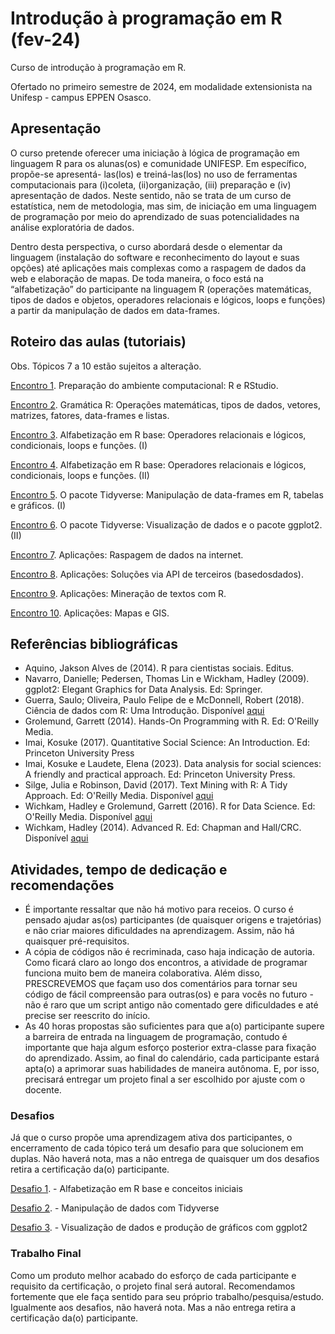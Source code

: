 # Introdução à programação em R (fev-24)
Curso de introdução à programação em R. 

Ofertado no primeiro semestre de 2024, em modalidade extensionista na Unifesp - campus EPPEN Osasco.

## Apresentação
O curso pretende oferecer uma iniciação à lógica de programação em linguagem R para os alunas(os) e comunidade UNIFESP. Em específico, propõe-se apresentá- las(los) e treiná-las(los) no uso de ferramentas computacionais para (i)coleta, (ii)organização, (iii) preparação e (iv) apresentação de dados. Neste sentido, não se trata de um curso de estatística, nem de metodologia, mas sim, de iniciação em uma linguagem de programação por meio do aprendizado de suas potencialidades na análise exploratória de dados.

Dentro desta perspectiva, o curso abordará desde o elementar da linguagem (instalação do software e reconhecimento do layout e suas opções) até aplicações mais complexas como a raspagem de dados da web e elaboração de mapas. De toda maneira, o foco está na “alfabetização” do participante na linguagem R (operações matemáticas, tipos de dados e objetos, operadores relacionais e lógicos, loops e funções) a partir da manipulação de dados em data-frames.

## Roteiro das aulas (tutoriais)
Obs. Tópicos 7 a 10 estão sujeitos a alteração.

[Encontro 1](). Preparação do ambiente computacional: R e RStudio.

[Encontro 2](). Gramática R: Operações matemáticas, tipos de dados, vetores, matrizes, fatores,
data-frames e listas.

[Encontro 3](). Alfabetização em R base: Operadores relacionais e lógicos, condicionais, loops e
funções. (I)

[Encontro 4](). Alfabetização em R base: Operadores relacionais e lógicos, condicionais, loops e
funções. (II)

[Encontro 5](). O pacote Tidyverse: Manipulação de data-frames em R, tabelas e gráficos. (I)

[Encontro 6](). O pacote Tidyverse: Visualização de dados e o pacote ggplot2. (II)

[Encontro 7](). Aplicações: Raspagem de dados na internet.

[Encontro 8](). Aplicações: Soluções via API de terceiros (basedosdados).

[Encontro 9](). Aplicações: Mineração de textos com R.

[Encontro 10](). Aplicações: Mapas e GIS.

## Referências bibliográficas
* Aquino, Jakson Alves de (2014). R para cientistas sociais. Editus.
* Navarro, Danielle; Pedersen, Thomas Lin e Wickham, Hadley (2009). ggplot2: Elegant Graphics for Data Analysis. Ed: Springer.
* Guerra, Saulo; Oliveira, Paulo Felipe de e McDonnell, Robert (2018). Ciência de
dados com R: Uma Introdução. Disponível [aqui](https://cdr.ibpad.com.br/cdr-intro.pdf)
* Grolemund, Garrett (2014). Hands-On Programming with R. Ed: O'Reilly Media. 
* Imai, Kosuke (2017). Quantitative Social Science: An Introduction. Ed: Princeton University Press
* Imai, Kosuke e Laudete, Elena (2023). Data analysis for social sciences: A friendly and practical approach. Ed: Princeton University Press.
* Silge, Julia e Robinson, David (2017). Text Mining with R: A Tidy Approach. Ed: O'Reilly Media. Disponível [aqui](https://www.tidytextmining.com/)
* Wichkam, Hadley e Grolemund, Garrett (2016). R for Data Science. Ed: O'Reilly Media. Disponível [aqui](https://www.tidytextmining.com/)
* Wichkam, Hadley (2014). Advanced R. Ed: Chapman and Hall/CRC. Disponível [aqui](http://adv-r.had.co.nz/)

## Atividades, tempo de dedicação e recomendações
* É importante ressaltar que não há motivo para receios. O curso é pensado ajudar as(os) participantes (de quaisquer origens e trajetórias) e não criar maiores dificuldades na aprendizagem. Assim, não há quaisquer pré-requisitos.
* A cópia de códigos não é recriminada, caso haja indicação de autoria. Como ficará claro ao longo dos encontros, a atividade de programar funciona muito bem de maneira colaborativa. Além disso, PRESCREVEMOS que façam uso dos comentários para tornar seu código de fácil compreensão para outras(os) e para vocês no futuro - não é raro que um script antigo não comentado gere dificuldades e até precise ser reescrito do início.
* As 40 horas propostas são suficientes para que a(o) participante supere a barreira de entrada na linguagem de programação, contudo é importante que haja algum esforço posterior extra-classe para fixação do aprendizado. Assim, ao final do calendário, cada participante estará apta(o) a aprimorar suas habilidades de maneira autônoma. E, por isso, precisará entregar um projeto final a ser escolhido por ajuste com o docente.

### Desafios
Já que o curso propõe uma aprendizagem ativa dos participantes, o encerramento de cada tópico terá um desafio para que solucionem em duplas. Não haverá nota, mas a não entrega de quaisquer um dos desafios retira a certificação da(o) participante. 

[Desafio 1](). - Alfabetização em R base e conceitos iniciais

[Desafio 2](). - Manipulação de dados com Tidyverse

[Desafio 3](). - Visualização de dados e produção de gráficos com ggplot2

### Trabalho Final
Como um produto melhor acabado do esforço de cada participante e requisito da certificação, o projeto final será autoral. Recomendamos fortemente que ele faça sentido para seu próprio trabalho/pesquisa/estudo.
Igualmente aos desafios, não haverá nota. Mas a não entrega retira a certificação da(o) participante.
